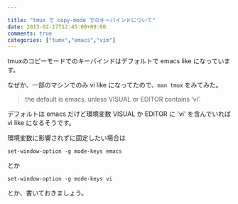 ```yaml
---

title: "tmux で copy-mode でのキーバインドについて"
date: 2013-02-17T12:45:00+09:00
comments: true
categories: ["tumx","emacs","vim"]
---
```


tmuxのコピーモードでのキーバインドはデフォルトで emacs like になっています。

なぜか、一部のマシンでのみ vi like になってたので、`man tmux` をみてみた。
>  the default is emacs, unless VISUAL or EDITOR contains ‘vi’.

デフォルトは emacs だけど環境変数 VISUAL か EDITOR に 'vi' を含んでいれば vi like になるそうです。

環境変数に影響されずに固定したい場合は

```
set-window-option -g mode-keys emacs
```

とか

```
set-window-option -g mode-keys vi
```

とか、書いておきましょう。
